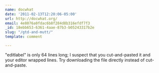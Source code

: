 ```yaml
---
name: docwhat
date: '2011-02-13T12:20:06-05:00'
url: http://docwhat.org/
email: 4e8076a0fdac6b8f284d8b316efdf7f3
_id: 18ebb653-6361-4aae-87b3-b05243317b2e
slug: "/gtd-and-mutt/"
template: comment

---
```


"editlabel" is only 64 lines long;  I suspect that you cut-and-pasted it and your editor wrapped lines.  Try downloading the file directly instead of cut-and-paste.
